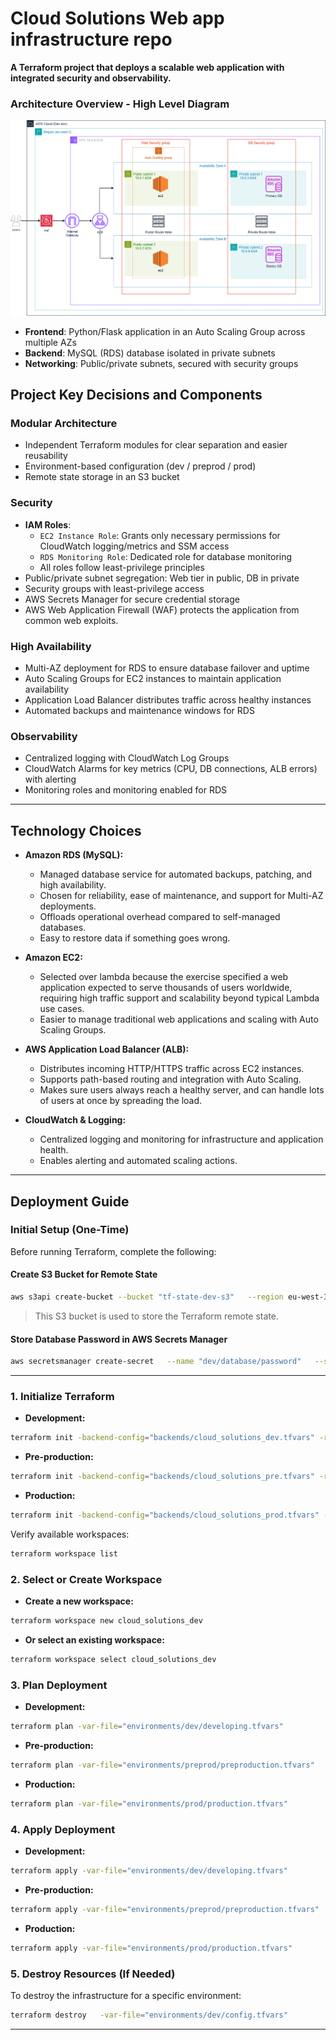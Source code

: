 # Cloud Solutions Web app infrastructure repo

**A Terraform project that deploys a scalable web application with integrated security and observability.**  

### Architecture Overview - High Level Diagram

![High level architecture diagram](diagrams/architecture.png)

- **Frontend**: Python/Flask application in an Auto Scaling Group across multiple AZs  
- **Backend**: MySQL (RDS) database isolated in private subnets  
- **Networking**: Public/private subnets, secured with security groups


## Project Key Decisions and Components

### Modular Architecture
- Independent Terraform modules for clear separation and easier reusability
- Environment-based configuration (dev / preprod / prod)
- Remote state storage in an S3 bucket 

### Security

- **IAM Roles**:
  - `EC2 Instance Role`: Grants only necessary permissions for CloudWatch logging/metrics and SSM access
  - `RDS Monitoring Role`: Dedicated role for database monitoring
  - All roles follow least-privilege principles
- Public/private subnet segregation: Web tier in public, DB in private
- Security groups with least-privilege access
- AWS Secrets Manager for secure credential storage
- AWS Web Application Firewall (WAF) protects the application from common web exploits.

### High Availability
- Multi-AZ deployment for RDS to ensure database failover and uptime
- Auto Scaling Groups for EC2 instances to maintain application availability
- Application Load Balancer distributes traffic across healthy instances
- Automated backups and maintenance windows for RDS

### Observability
- Centralized logging with CloudWatch Log Groups 
- CloudWatch Alarms for key metrics (CPU, DB connections, ALB errors) with alerting
- Monitoring roles and monitoring enabled for RDS

---

## Technology Choices 

- **Amazon RDS (MySQL):**
  - Managed database service for automated backups, patching, and high availability.
  - Chosen for reliability, ease of maintenance, and support for Multi-AZ deployments.
  - Offloads operational overhead compared to self-managed databases.
  - Easy to restore data if something goes wrong. 

- **Amazon EC2:**
  - Selected over lambda because the exercise specified a web application expected to serve thousands of users worldwide, requiring high traffic support and scalability beyond typical Lambda use cases.
  - Easier to manage traditional web applications and scaling with Auto Scaling Groups.


- **AWS Application Load Balancer (ALB):**
  - Distributes incoming HTTP/HTTPS traffic across EC2 instances.
  - Supports path-based routing and integration with Auto Scaling.
  - Makes sure users always reach a healthy server, and can handle lots of users at once by spreading the load.

- **CloudWatch & Logging:**
  - Centralized logging and monitoring for infrastructure and application health.
  - Enables alerting and automated scaling actions.

---

## Deployment Guide

### Initial Setup (One-Time)

Before running Terraform, complete the following:

#### Create S3 Bucket for Remote State

```bash
aws s3api create-bucket --bucket "tf-state-dev-s3"   --region eu-west-3   --create-bucket-configuration LocationConstraint=eu-west-3
```

> This S3 bucket is used to store the Terraform remote state.

#### Store Database Password in AWS Secrets Manager

```bash
aws secretsmanager create-secret   --name "dev/database/password"   --secret-string "your_secure_password"
```
---

### 1. Initialize Terraform

- **Development:**

```bash
terraform init -backend-config="backends/cloud_solutions_dev.tfvars" -reconfigure
```

- **Pre-production:**

```bash
terraform init -backend-config="backends/cloud_solutions_pre.tfvars" -reconfigure
```

- **Production:**

```bash
terraform init -backend-config="backends/cloud_solutions_prod.tfvars" -reconfigure
```

Verify available workspaces:

```bash
terraform workspace list
```

### 2. Select or Create Workspace

- **Create a new workspace:**

```bash
terraform workspace new cloud_solutions_dev
```

- **Or select an existing workspace:**

```bash
terraform workspace select cloud_solutions_dev
```

### 3. Plan Deployment

- **Development:**

```bash
terraform plan -var-file="environments/dev/developing.tfvars"   
```

- **Pre-production:**

```bash
terraform plan -var-file="environments/preprod/preproduction.tfvars"   
```

- **Production:**

```bash
terraform plan -var-file="environments/prod/production.tfvars"   
```


### 4. Apply Deployment

- **Development:**

```bash
terraform apply -var-file="environments/dev/developing.tfvars"   
```

- **Pre-production:**

```bash
terraform apply -var-file="environments/preprod/preproduction.tfvars" 
```

- **Production:**

```bash
terraform apply -var-file="environments/prod/production.tfvars"   
```


### 5. Destroy Resources (If Needed)

To destroy the infrastructure for a specific environment:

```bash
terraform destroy   -var-file="environments/dev/config.tfvars"   
```

---

